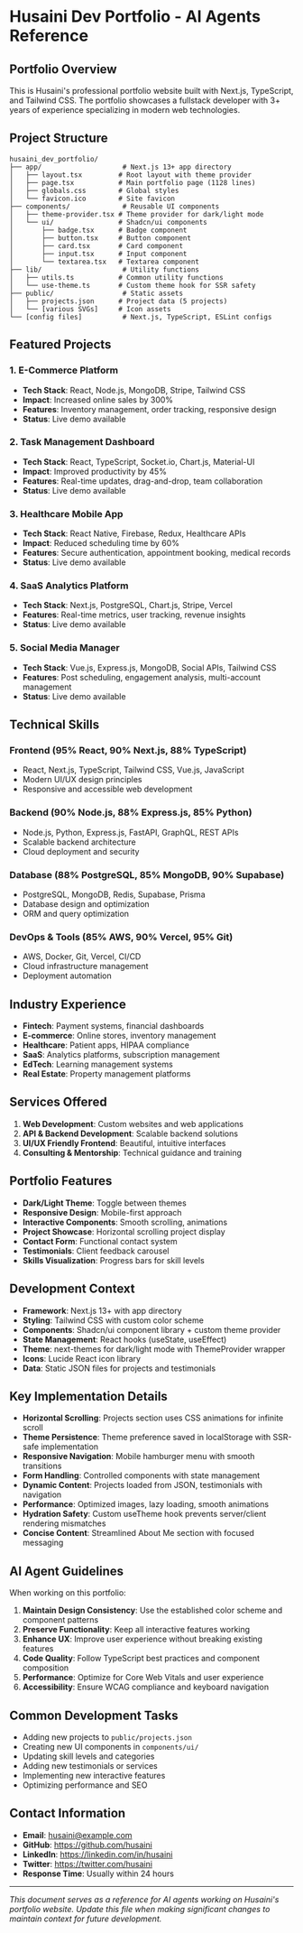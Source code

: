 # Husaini Dev Portfolio - AI Agents Reference

## Portfolio Overview

This is Husaini's professional portfolio website built with Next.js, TypeScript, and Tailwind CSS. The portfolio showcases a fullstack developer with 3+ years of experience specializing in modern web technologies.

## Project Structure

```
husaini_dev_portfolio/
├── app/                    # Next.js 13+ app directory
│   ├── layout.tsx         # Root layout with theme provider
│   ├── page.tsx           # Main portfolio page (1128 lines)
│   ├── globals.css        # Global styles
│   └── favicon.ico        # Site favicon
├── components/             # Reusable UI components
│   ├── theme-provider.tsx # Theme provider for dark/light mode
│   └── ui/                # Shadcn/ui components
│       ├── badge.tsx      # Badge component
│       ├── button.tsx     # Button component
│       ├── card.tsx       # Card component
│       ├── input.tsx      # Input component
│       └── textarea.tsx   # Textarea component
├── lib/                    # Utility functions
│   ├── utils.ts           # Common utility functions
│   └── use-theme.ts       # Custom theme hook for SSR safety
├── public/                 # Static assets
│   ├── projects.json      # Project data (5 projects)
│   └── [various SVGs]     # Icon assets
└── [config files]          # Next.js, TypeScript, ESLint configs
```

## Featured Projects

### 1. E-Commerce Platform

- **Tech Stack**: React, Node.js, MongoDB, Stripe, Tailwind CSS
- **Impact**: Increased online sales by 300%
- **Features**: Inventory management, order tracking, responsive design
- **Status**: Live demo available

### 2. Task Management Dashboard

- **Tech Stack**: React, TypeScript, Socket.io, Chart.js, Material-UI
- **Impact**: Improved productivity by 45%
- **Features**: Real-time updates, drag-and-drop, team collaboration
- **Status**: Live demo available

### 3. Healthcare Mobile App

- **Tech Stack**: React Native, Firebase, Redux, Healthcare APIs
- **Impact**: Reduced scheduling time by 60%
- **Features**: Secure authentication, appointment booking, medical records
- **Status**: Live demo available

### 4. SaaS Analytics Platform

- **Tech Stack**: Next.js, PostgreSQL, Chart.js, Stripe, Vercel
- **Features**: Real-time metrics, user tracking, revenue insights
- **Status**: Live demo available

### 5. Social Media Manager

- **Tech Stack**: Vue.js, Express.js, MongoDB, Social APIs, Tailwind CSS
- **Features**: Post scheduling, engagement analysis, multi-account management
- **Status**: Live demo available

## Technical Skills

### Frontend (95% React, 90% Next.js, 88% TypeScript)

- React, Next.js, TypeScript, Tailwind CSS, Vue.js, JavaScript
- Modern UI/UX design principles
- Responsive and accessible web development

### Backend (90% Node.js, 88% Express.js, 85% Python)

- Node.js, Python, Express.js, FastAPI, GraphQL, REST APIs
- Scalable backend architecture
- Cloud deployment and security

### Database (88% PostgreSQL, 85% MongoDB, 90% Supabase)

- PostgreSQL, MongoDB, Redis, Supabase, Prisma
- Database design and optimization
- ORM and query optimization

### DevOps & Tools (85% AWS, 90% Vercel, 95% Git)

- AWS, Docker, Git, Vercel, CI/CD
- Cloud infrastructure management
- Deployment automation

## Industry Experience

- **Fintech**: Payment systems, financial dashboards
- **E-commerce**: Online stores, inventory management
- **Healthcare**: Patient apps, HIPAA compliance
- **SaaS**: Analytics platforms, subscription management
- **EdTech**: Learning management systems
- **Real Estate**: Property management platforms

## Services Offered

1. **Web Development**: Custom websites and web applications
2. **API & Backend Development**: Scalable backend solutions
3. **UI/UX Friendly Frontend**: Beautiful, intuitive interfaces
4. **Consulting & Mentorship**: Technical guidance and training

## Portfolio Features

- **Dark/Light Theme**: Toggle between themes
- **Responsive Design**: Mobile-first approach
- **Interactive Components**: Smooth scrolling, animations
- **Project Showcase**: Horizontal scrolling project display
- **Contact Form**: Functional contact system
- **Testimonials**: Client feedback carousel
- **Skills Visualization**: Progress bars for skill levels

## Development Context

- **Framework**: Next.js 13+ with app directory
- **Styling**: Tailwind CSS with custom color scheme
- **Components**: Shadcn/ui component library + custom theme provider
- **State Management**: React hooks (useState, useEffect)
- **Theme**: next-themes for dark/light mode with ThemeProvider wrapper
- **Icons**: Lucide React icon library
- **Data**: Static JSON files for projects and testimonials

## Key Implementation Details

- **Horizontal Scrolling**: Projects section uses CSS animations for infinite scroll
- **Theme Persistence**: Theme preference saved in localStorage with SSR-safe implementation
- **Responsive Navigation**: Mobile hamburger menu with smooth transitions
- **Form Handling**: Controlled components with state management
- **Dynamic Content**: Projects loaded from JSON, testimonials with navigation
- **Performance**: Optimized images, lazy loading, smooth animations
- **Hydration Safety**: Custom useTheme hook prevents server/client rendering mismatches
- **Concise Content**: Streamlined About Me section with focused messaging

## AI Agent Guidelines

When working on this portfolio:

1. **Maintain Design Consistency**: Use the established color scheme and component patterns
2. **Preserve Functionality**: Keep all interactive features working
3. **Enhance UX**: Improve user experience without breaking existing features
4. **Code Quality**: Follow TypeScript best practices and component composition
5. **Performance**: Optimize for Core Web Vitals and user experience
6. **Accessibility**: Ensure WCAG compliance and keyboard navigation

## Common Development Tasks

- Adding new projects to `public/projects.json`
- Creating new UI components in `components/ui/`
- Updating skill levels and categories
- Adding new testimonials or services
- Implementing new interactive features
- Optimizing performance and SEO

## Contact Information

- **Email**: husaini@example.com
- **GitHub**: https://github.com/husaini
- **LinkedIn**: https://linkedin.com/in/husaini
- **Twitter**: https://twitter.com/husaini
- **Response Time**: Usually within 24 hours

---

_This document serves as a reference for AI agents working on Husaini's portfolio website. Update this file when making significant changes to maintain context for future development._
